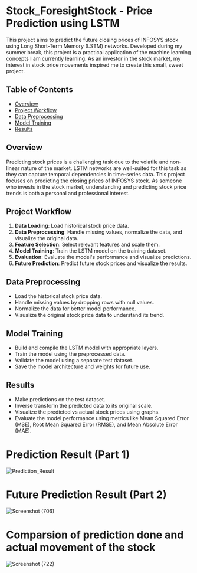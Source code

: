 # Stock_ForesightStock - Price Prediction using LSTM

This project aims to predict the future closing prices of INFOSYS stock using Long Short-Term Memory (LSTM) networks. Developed during my summer break, this project is a practical application of the machine learning concepts I am currently learning. As an investor in the stock market, my interest in stock price movements inspired me to create this small, sweet project.

## Table of Contents
- [Overview](#overview)
- [Project Workflow](#project-workflow)
- [Data Preprocessing](#data-preprocessing)
- [Model Training](#model-training)
- [Results](#results)

## Overview
Predicting stock prices is a challenging task due to the volatile and non-linear nature of the market. LSTM networks are well-suited for this task as they can capture temporal dependencies in time-series data. This project focuses on predicting the closing prices of INFOSYS stock. As someone who invests in the stock market, understanding and predicting stock price trends is both a personal and professional interest.

## Project Workflow
1. **Data Loading**: Load historical stock price data.
2. **Data Preprocessing**: Handle missing values, normalize the data, and visualize the original data.
3. **Feature Selection**: Select relevant features and scale them.
4. **Model Training**: Train the LSTM model on the training dataset.
5. **Evaluation**: Evaluate the model's performance and visualize predictions.
6. **Future Prediction**: Predict future stock prices and visualize the results.

## Data Preprocessing
- Load the historical stock price data.
- Handle missing values by dropping rows with null values.
- Normalize the data for better model performance.
- Visualize the original stock price data to understand its trend.

## Model Training
- Build and compile the LSTM model with appropriate layers.
- Train the model using the preprocessed data.
- Validate the model using a separate test dataset.
- Save the model architecture and weights for future use.

## Results
- Make predictions on the test dataset.
- Inverse transform the predicted data to its original scale.
- Visualize the predicted vs actual stock prices using graphs.
- Evaluate the model performance using metrics like Mean Squared Error (MSE), Root Mean Squared Error (RMSE), and Mean Absolute Error (MAE).

# Prediction Result (Part 1)
![Prediction_Result](https://github.com/rudraksh2611/Stock_Prediction_Using-LSTM/assets/117443595/96d905b3-0967-4971-a035-65bd6f701150)

# Future Prediction Result (Part 2)
![Screenshot (706)](https://github.com/user-attachments/assets/ff7d6810-5f0b-4393-9625-9d470b1412e7)

# Comparsion of prediction done and actual movement of the stock
![Screenshot (722)](https://github.com/user-attachments/assets/4a059373-b0ea-41e3-859d-caa4965c3461)

